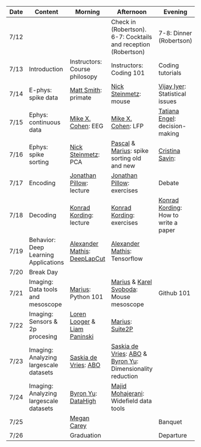 Date | Content | Morning | Afternoon | Evening | Comment
--- | --- | --- | --- | --- | --- |
7/12 | | |  Check in (Robertson). 6-7: Cocktails and reception (Robertson)| 7-8: Dinner (Robertson)|Conference center after dinner |
7/13 | Introduction| Instructors: Course philosopy | Instructors: Coding 101 | Coding tutorials| 
7/14 | E-phys: spike data | [Matt Smith](http://www.smithlab.net/): primate | [Nick Steinmetz](http://www.steinmetzlab.net/): mouse | [Vijay Iyer](https://www.linkedin.com/in/mathworks-neuro-liaison): Statistical issues | Evening Lecture
7/15 | Ephys: continuous data | [Mike X. Cohen](http://www.mikexcohen.com/): EEG | [Mike X. Cohen](http://www.mikexcohen.com/): LFP | [Tatiana Engel](https://www.cshl.edu/research/faculty-staff/tatiana-engel/): decision-making | Evening Lecture
7/16 | Ephys: spike sorting | [Nick Steinmetz](http://www.steinmetzlab.net/): PCA| [Pascal](https://as.nyu.edu/content/nyu-as/as/faculty/pascal-wallisch.html) & [Marius](https://www.janelia.org/lab/pachitariu-lab): spike sorting old and new | [Cristina Savin](https://csavin.wixsite.com/savinlab/people): | Evening Lecture
7/17 | Encoding | [Jonathan Pillow](https://pillowlab.princeton.edu/): lecture | [Jonathan Pillow](https://pillowlab.princeton.edu/): exercises | Debate |
7/18 | Decoding | [Konrad Kording](http://kordinglab.com/): lecture | [Konrad Kording](http://kordinglab.com/): exercises | [Konrad Kording](http://kordinglab.com/): How to write a paper | Evening Lecture
7/19 | Behavior: Deep Learning Applications | [Alexander Mathis](http://www.people.fas.harvard.edu/~amathis/): [DeepLapCut](http://www.mousemotorlab.org/deeplabcut) | [Alexander Mathis](http://www.people.fas.harvard.edu/~amathis/): Tensorflow | 
7/20 | Break Day
7/21 | Imaging: Data tools and mesoscope| [Marius](https://www.janelia.org/lab/pachitariu-lab): Python 101 | [Marius](https://www.janelia.org/lab/pachitariu-lab) & [Karel Svoboda](https://www.janelia.org/lab/svoboda-lab): Mouse mesoscope | Github 101 
7/22 | Imaging: Sensors & 2p procesing | [Loren Looger](https://www.janelia.org/lab/looger-lab) & [Liam Paninski](http://www.stat.columbia.edu/~liam/) | [Marius](https://www.janelia.org/lab/pachitariu-lab): [Suite2P](https://github.com/cortex-lab/Suite2P) | 
7/23 | Imaging: Analyzing largescale datasets | [Saskia de Vries](https://www.alleninstitute.org/what-we-do/brain-science/about/team/staff-profiles/saskia-de-vries/): [ABO](http://observatory.brain-map.org/visualcoding/) | [Saskia de Vries](https://www.alleninstitute.org/what-we-do/brain-science/about/team/staff-profiles/saskia-de-vries/): [ABO](http://observatory.brain-map.org/visualcoding/) & [Byron Yu](https://users.ece.cmu.edu/~byronyu/): Dimensionality reduction| 
7/24 | Imaging: Analyzing largescale datasets | [Byron Yu](https://users.ece.cmu.edu/~byronyu/): [DataHigh](https://users.ece.cmu.edu/~byronyu/software/DataHigh/datahigh.html) | [Majid Mohajerani](https://www.uleth.ca/artsci/neuroscience/dr-majid-mohajerani): Widefield data tools|
7/25 | | [Megan Carey](https://careylab.org/about-megan/) | | Banquet
7/26 | | Graduation | | Departure
